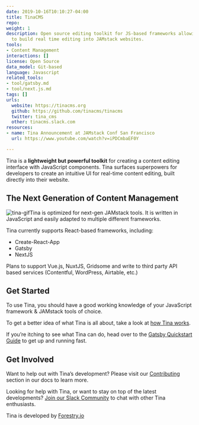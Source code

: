 ```yaml
---
date: 2019-10-16T10:10:27-04:00
title: TinaCMS
repo: 
weight: 1
description: Open source editing toolkit for JS-based frameworks allowing developers
  to build real time editing into JAMstack websites.
tools:
- Content Management
interactions: []
license: Open Source
data_model: Git-based
language: Javascript
related_tools:
- tool/gatsby.md
- tool/next.js.md
tags: []
urls:
  website: https://tinacms.org
  github: https://github.com/tinacms/tinacms
  twitter: tina_cms
  other: tinacms.slack.com
resources:
- name: Tina Announcement at JAMstack Conf San Francisco
  url: https://www.youtube.com/watch?v=iPDCmbaEF0Y

---
```

Tina is a **lightweight but powerful toolkit** for creating a content editing interface with JavaScript components. Tina surfaces superpowers for developers to create an intuitive UI for real-time content editing, built directly into their website.

## The Next Generation of Content Management

![tina-gif](https://res.cloudinary.com/forestry-demo/video/upload/du_16,w_700,e_loop/v1571159974/tina-hero-demo.gif)Tina is optimized for next-gen JAMstack tools. It is written in JavaScript and easily adapted to multiple different frameworks.

Tina currently supports React-based frameworks, including:

* Create-React-App
* Gatsby
* NextJS

Plans to support Vue.js, NuxtJS, Gridsome and write to third party API based services (Contentful, WordPress, Airtable, etc.)

## Get Started

To use Tina, you should have a good working knowledge of your JavaScript framework & JAMstack tools of choice.

To get a better idea of what Tina is all about, take a look at [how Tina works](https://tinacms.org/docs/getting-started/how-tina-works "How Tina Works").

If you’re itching to see what Tina can do, head over to the [Gatsby Quickstart Guide](https://tinacms.org/docs/gatsby/quickstart) to get up and running fast.

## Get Involved

Want to help out with Tina’s development? Please visit our [Contributing](https://tinacms.org/docs/contributing/guidelines) section in our docs to learn more.

Looking for help with Tina, or want to stay on top of the latest developments? [Join our Slack Community](https://tinacms.slack.com/ "Join the TinaCMS Slack") to chat with other Tina enthusiasts.

Tina is developed by [Forestry.io](https://forestry.io)